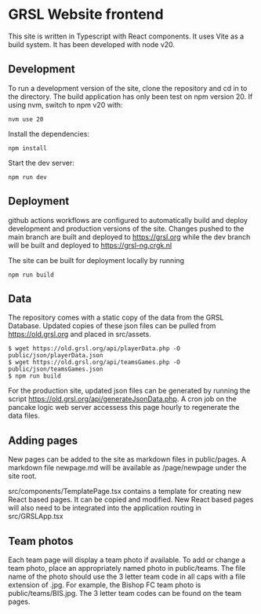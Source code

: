 # GRSL Website frontend

This site is written in Typescript with React components.  It uses Vite as a build system.  It has been developed with node v20.   

## Development

To run a development version of the site, clone the repository and cd in to the directory.  The build application has only been test on npm version 20.  If using nvm, switch to npm v20 with:
```
nvm use 20
```

Install the dependencies:
```
npm install
```

Start the dev server:
```
npm run dev
```

## Deployment

github actions workflows are configured to automatically build and deploy development and production versions of the site.  Changes pushed to the main branch are built and deployed to https://grsl.org while the dev branch will be built and deployed to https://grsl-ng.crgk.nl

The site can be built for deployment locally by running 
```
npm run build
```

## Data

The repository comes with a static copy of the data from the GRSL Database.  Updated copies of these json files can be pulled from https://old.grsl.org and placed in src/assets.  

```
$ wget https://old.grsl.org/api/playerData.php -O public/json/playerData.json
$ wget https://old.grsl.org/api/teamsGames.php -O public/json/teamsGames.json
$ npm run build
```

For the production site, updated json files can be generated by running the script https://old.grsl.org/api/generateJsonData.php.  A cron job on the pancake logic web server accessess this page hourly to regenerate the data files.  

## Adding pages

New pages can be added to the site as markdown files in public/pages.  A markdown file newpage.md will be available as /page/newpage under the site root.  

src/components/TemplatePage.tsx contains a template for creating new React based pages.  It can be copied and modified.  New React based pages will also need to be integrated into the application routing in src/GRSLApp.tsx
    
## Team photos

Each team page will display a team photo if available.   To add or change a team photo, place an appropriately named photo in public/teams.  The file name of the photo should use the 3 letter team code in all caps with a file extension of .jpg.  For example, the Bishop FC team photo is public/teams/BIS.jpg.  The 3 letter team codes can be found on the team pages.  